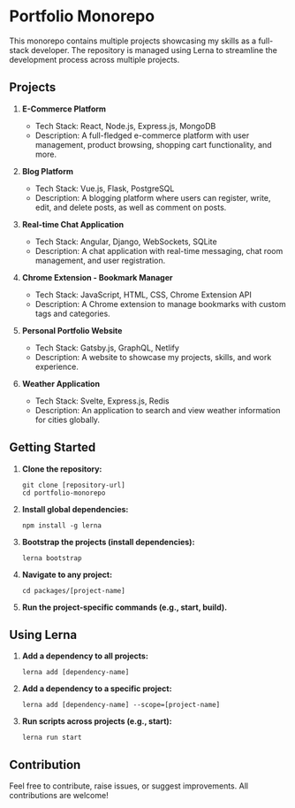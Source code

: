 # Portfolio Monorepo

This monorepo contains multiple projects showcasing my skills as a full-stack developer. The repository is managed using Lerna to streamline the development process across multiple projects.

## Projects

1. **E-Commerce Platform**

   - Tech Stack: React, Node.js, Express.js, MongoDB
   - Description: A full-fledged e-commerce platform with user management, product browsing, shopping cart functionality, and more.

2. **Blog Platform**

   - Tech Stack: Vue.js, Flask, PostgreSQL
   - Description: A blogging platform where users can register, write, edit, and delete posts, as well as comment on posts.

3. **Real-time Chat Application**

   - Tech Stack: Angular, Django, WebSockets, SQLite
   - Description: A chat application with real-time messaging, chat room management, and user registration.

4. **Chrome Extension - Bookmark Manager**

   - Tech Stack: JavaScript, HTML, CSS, Chrome Extension API
   - Description: A Chrome extension to manage bookmarks with custom tags and categories.

5. **Personal Portfolio Website**

   - Tech Stack: Gatsby.js, GraphQL, Netlify
   - Description: A website to showcase my projects, skills, and work experience.

6. **Weather Application**
   - Tech Stack: Svelte, Express.js, Redis
   - Description: An application to search and view weather information for cities globally.

## Getting Started

1. **Clone the repository:**

   ```
   git clone [repository-url]
   cd portfolio-monorepo
   ```

2. **Install global dependencies:**

   ```
   npm install -g lerna
   ```

3. **Bootstrap the projects (install dependencies):**

   ```
   lerna bootstrap
   ```

4. **Navigate to any project:**

   ```
   cd packages/[project-name]
   ```

5. **Run the project-specific commands (e.g., start, build).**

## Using Lerna

1. **Add a dependency to all projects:**

   ```
   lerna add [dependency-name]
   ```

2. **Add a dependency to a specific project:**

   ```
   lerna add [dependency-name] --scope=[project-name]
   ```

3. **Run scripts across projects (e.g., start):**
   ```
   lerna run start
   ```

## Contribution

Feel free to contribute, raise issues, or suggest improvements. All contributions are welcome!
